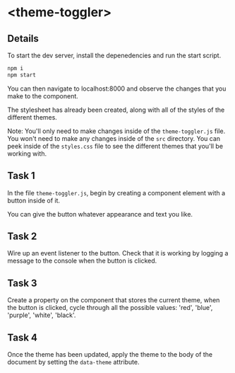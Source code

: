 # \<theme-toggler>

## Details

To start the dev server, install the depenedencies and run the start script.

```bash
npm i
npm start
```

You can then navigate to localhost:8000 and observe the changes that you make to the component.

The stylesheet has already been created, along with all of the styles of the different themes.

Note: You'll only need to make changes inside of the `theme-toggler.js` file. You won't need to make any changes inside of the `src` directory. You can peek inside of the `styles.css` file to see the different themes that you'll be working with.

## Task 1

In the file `theme-toggler.js`, begin by creating a component element with a button inside of it.

You can give the button whatever appearance and text you like.

## Task 2

Wire up an event listener to the button. Check that it is working by logging a message to the console when the button is clicked.

## Task 3

Create a property on the component that stores the current theme, when the button is clicked, cycle through all the possible values: 'red', 'blue', 'purple', 'white', 'black'.

## Task 4

Once the theme has been updated, apply the theme to the body of the document by setting the `data-theme` attribute.
